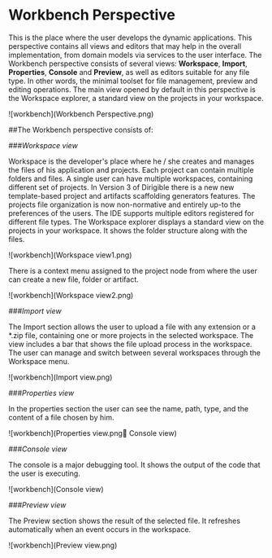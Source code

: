 # Workbench Perspective
This is the place where the user develops the dynamic applications. This perspective contains all views and editors that may help in the overall implementation, from domain models via services to the user interface. The Workbench perspective consists of several views: **Workspace**, **Import**, **Properties**, **Console** and **Preview**, as well as editors suitable for any file type. In other words, the minimal toolset for file management, preview and editing operations. The main view opened by default in this perspective is the Workspace explorer, a standard view on the projects in your workspace.

![workbench](Workbench Perspective.png)

##The Workbench perspective consists of:

###*Workspace view*

Workspace is the developer's place where he / she creates and manages the files of his application and projects. Each project can contain multiple folders and files. A single user can have multiple workspaces, containing different set of projects. In Version 3 of Dirigible there is a new  new template-based project and artifacts scaffolding generators features. The projects file organization is now non-normative and entirely up-to the preferences of the users.  The IDE supports multiple editors registered for different file types. The Workspace explorer displays a standard view on the projects in your workspace. It shows the folder structure along with the files. 


![workbench](Workspace view1.png)

There is a context menu assigned to the project node from where the user can create a new file, folder or artifact.

![workbench](Workspace view2.png)

###*Import view*

The Import section allows the user to upload a file with any extension or a *.zip file, containing one or more projects in the selected workspace. The view includes a bar that shows the file upload process in the workspace. The user can manage and switch between several workspaces through the Workspace menu.

![workbench](Import view.png)

###*Properties view*

In the properties section the user can see the name, path, type, and the content of a file chosen by him.

![workbench](Properties view.png	Console view)

###*Console view*

The console is a major debugging tool. It shows the output of the code that the user is executing. 

![workbench](Console view)

###*Preview view*

The Preview section shows the result of the selected file.  It refreshes automatically when an event occurs in the workspace.

![workbench](Preview view.png)
